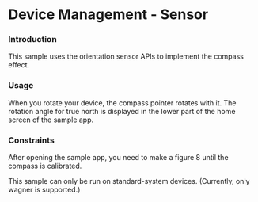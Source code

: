 # Device Management - Sensor

### Introduction

This sample uses the orientation sensor APIs to implement the compass effect.

### Usage

When you rotate your device, the compass pointer rotates with it. The rotation angle for true north is displayed in the lower part of the home screen of the sample app.

### Constraints

After opening the sample app, you need to make a figure 8 until the compass is calibrated.

This sample can only be run on standard-system devices. (Currently, only wagner is supported.)
